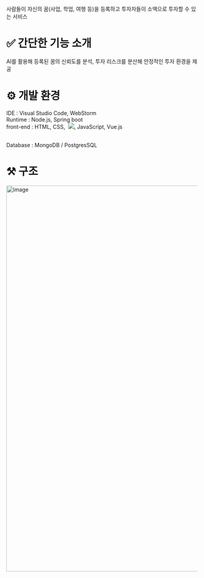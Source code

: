 사람들이 자신의 꿈(사업, 학업, 여행 등)을 등록하고 투자자들이 소액으로 투자할 수 있는 서비스

# ✅ 간단한 기능 소개
AI를 활용해 등록된 꿈의 신뢰도를 분석,
투자 리스크를 분산해 안정적인 투자 환경을 제공

# ⚙️ 개발 환경
IDE : Visual Studio Code, WebStorm
<br>
Runtime : Node.js, Spring boot
<br>
front-end : HTML, CSS,  <img src="https://img.shields.io/badge/JavaScript-F7DF1E?style=flat&logo=JavaScript&logoColor=black"/>, JavaScript, Vue.js


<br>
Database : MongoDB / PostgresSQL


# ⚒️ 구조
<img width="1015" alt="image" src="https://github.com/user-attachments/assets/0023b154-c409-4d19-bb71-2eef1e361aad" />
